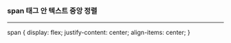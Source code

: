 <h3>span 태그 안 텍스트 중앙 정렬</h3>
<hr>
<p>
    span {
        display: flex; 
        justify-content: center;
        align-items: center; 
    }
</p>
